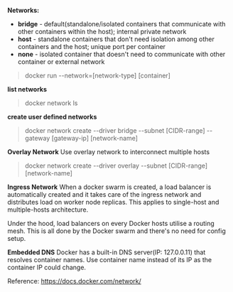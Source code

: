 **Networks:**
- **bridge** - default(standalone/isolated containers that communicate with other containers within the host); internal private network
- **host** - standalone containers that don't need isolation among other containers and the host; unique port per container
- **none** - isolated container that doesn't need to communicate with other container or external network


> docker run --network=[network-type] [container]

**list networks**
> docker network ls

**create user defined networks**
> docker network create --driver bridge --subnet [CIDR-range] --gateway [gateway-ip] [network-name]


**Overlay Network**
Use overlay network to interconnect multiple hosts
> docker network create --driver overlay --subnet [CIDR-range] [network-name]


**Ingress Network**
When a docker swarm is created, a load balancer is automatically created and it takes care of the ingress network and distributes load on worker node replicas. This applies to single-host and multiple-hosts architecture.

Under the hood, load balancers on every Docker hosts utilise a routing mesh. This is all done by the Docker swarm and there's no need for config setup.


**Embedded DNS**
Docker has a built-in DNS server(IP: 127.0.0.11) that resolves container names. Use container name instead of its IP as the container IP could change.



Reference:
https://docs.docker.com/network/